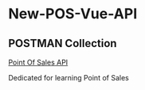 # New-POS-Vue-API

## POSTMAN Collection

[Point Of Sales API](https://www.getpostman.com/collections/49b893a1515f73f34576)

Dedicated for learning Point of Sales
